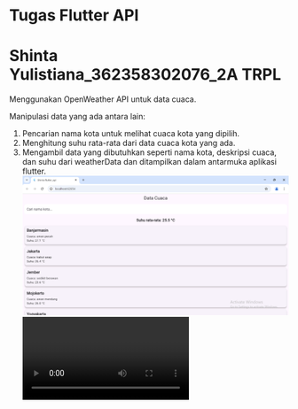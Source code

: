 **Tugas Flutter API**
=====================
**Shinta Yulistiana_362358302076_2A TRPL**
=====================
Menggunakan OpenWeather API untuk data cuaca.

Manipulasi data yang ada antara lain:
1. Pencarian nama kota untuk melihat cuaca kota yang dipilih.
2. Menghitung suhu rata-rata dari data cuaca kota yang ada.
3. Mengambil data yang dibutuhkan seperti nama kota, deskripsi cuaca, dan suhu dari weatherData dan ditampilkan dalam antarmuka aplikasi flutter.
![alt text](image.png)
<video controls src="20241223-1732-47.4028779.mp4" title="Title"></video>